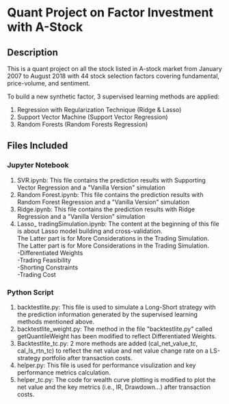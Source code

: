 # Quant Project on Factor Investment with A-Stock
## Description
This is a quant project on all the stock listed in A-stock market from January 2007 to August 2018 with 44 stock selection factors covering fundamental, price-volume, and sentiment. <br />

To build a new synthetic factor, 3 supervised learning methods are applied: <br />
1. Regression with Regularization Technique (Ridge & Lasso) <br />
2. Support Vector Machine (Support Vector Regression) <br />
3. Random Forests (Random Forests Regression) <br />

## Files Included
### Jupyter Notebook
1. SVR.ipynb: This file contains the prediction results with Supporting Vector Regression and a "Vanilla Version" simulation <br />
2. Random Forest.ipynb: This file contains the prediction results with Random Forest Regression and a "Vanilla Version" simulation <br />
3. Ridge.ipynb: This file contains the prediction results with Ridge Regression and a "Vanilla Version" simulation <br />
4. Lasso_ tradingSimulation.ipynb: 
    The content at the beginning of this file is about Lasso model building and cross-validation.  <br />
    The Latter part is for More Considerations in the Trading Simulation.  <br />
    The Latter part is for More Considerations in the Trading Simulation. <br />
        -Differentiated Weights <br />
        -Trading Feasibility  <br />
        -Shorting Constraints <br />
        -Trading Cost  <br />


### Python Script
1. backtestlite.py: This file is used to simulate a Long-Short strategy with the prediction information generated by the supervised learning methods mentioned above.  <br />
2. backtestlite_weight.py: The method in the file "backtestlite.py" called getQuantileWeight has been modified to reflect Differentiated Weights.  <br />
3. Backtestlite_tc.py: 2 more methods are added (cal_net_value_tc, cal_ls_rtn_tc) to reflect the net value and net value change rate on a LS-strategy portfolio after transaction costs. <br />
4. helper.py: This file is used for performance visulization and key performance metrics calculation. <br />
5. helper_tc.py: The code for wealth curve plotting is modified to plot the net value and the key metrics (i.e., IR, Drawdown...) after transaction costs.
